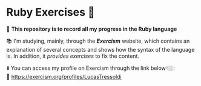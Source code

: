 # Ruby Exercises 💎

🎯 **This repository is to record all my progress in the Ruby language**

📚 I'm studying, mainly, through the ***Exercism*** website, which contains an explanation of several concepts and shows how the syntax of the language is. In addition, it *provides exercises* to fix the content.

⬇️ You can access my profile on Exercism through the link below👇🏼:  
🔗 https://exercism.org/profiles/LucasTressoldi
